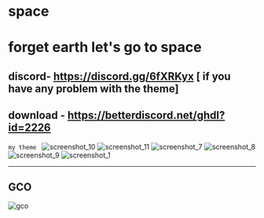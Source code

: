 # space
forget earth let's go to space
=======================================
discord- https://discord.gg/6fXRKyx [ if you have any problem with the theme]
------------------------------------------
## download - https://betterdiscord.net/ghdl?id=2226



```my theme ```
![screenshot_10](https://user-images.githubusercontent.com/31587917/40369278-36130294-5dfb-11e8-8a72-da6f60d27597.png)
![screenshot_11](https://user-images.githubusercontent.com/31587917/40369281-366dfd02-5dfb-11e8-85da-d658ade32a7e.png)
![screenshot_7](https://user-images.githubusercontent.com/31587917/40369282-36b55954-5dfb-11e8-9c3c-6a7ba7818a33.png)
![screenshot_8](https://user-images.githubusercontent.com/31587917/40369283-370b25c8-5dfb-11e8-945f-33ba8c09538d.png)
![screenshot_9](https://user-images.githubusercontent.com/31587917/40369285-37560160-5dfb-11e8-813e-79375e10cbf5.png)
![screenshot_1](https://user-images.githubusercontent.com/31587917/40369338-5a416d36-5dfb-11e8-8c6d-ea6b0ab944a1.png)

-----------------------------------------------
GCO
--------------------------

![gco](https://user-images.githubusercontent.com/31587917/40158597-fc80f11c-59c2-11e8-9507-6b2adc18afb3.png)

